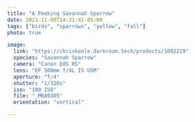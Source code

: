 ```yaml
---
title: "A Peeking Savannah Sparrow"
date: 2021-11-08T14:31:41-05:00
tags: ["birds", "sparrows", "yellow", "fall"]
photo: true

image:
  link: "https://chriskeele.darkroom.tech/products/1092219"
  species: "Savannah Sparrow"
  camera: "Canon EOS R5"
  lens: "EF 500mm f/4L IS USM"
  aperture: "f/4"
  shutter: "1/320s"
  iso: "100 ISO"
  file: "_M6A9385"
  orientation: "vertical"

---
```

